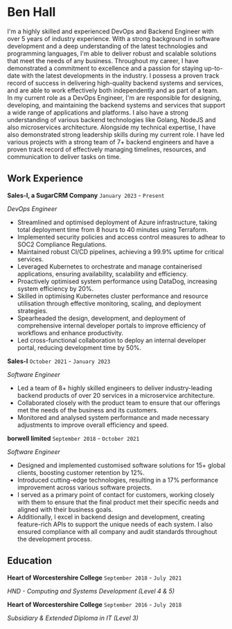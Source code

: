 # Ben Hall

I'm a highly skilled and experienced DevOps and Backend Engineer with over 5 years of industry experience. With a strong background in software development and a deep understanding of the latest technologies and programming languages, I'm able to deliver robust and scalable solutions that meet the needs of any business.
 Throughout my career, I have demonstrated a commitment to excellence and a passion for staying up-to-date with the latest developments in the industry. I possess a proven track record of success in delivering high-quality backend systems and services, and are able to work effectively both independently and as part of a team.
In my current role as a DevOps Engineer, I'm are responsible for designing, developing, and maintaining the backend systems and services that support a wide range of applications and platforms. I also have a strong understanding of various backend technologies like Golang, NodeJS and also microservices architecture.
Alongside my technical expertise, I have also demonstrated strong leadership skills during my current role. I have led various projects with a strong team of 7+ backend engineers and have a proven track record of effectively managing timelines, resources, and communication to deliver tasks on time.

## Work Experience

**Sales-I, a SugarCRM Company** `January 2023` - `Present` 

*DevOps Engineer*

- Streamlined and optimised deployment of Azure infrastructure, taking total deployment time from 8 hours to 40 minutes using Terraform.
- Implemented security policies and access control measures to adhear to SOC2 Compliance Regulations.
- Maintained robust CI/CD pipelines, achieving a 99.9% uptime for critical services.
- Leveraged Kubernetes to orchestrate and manage containerised applications, ensuring availability, scalability and efficiency.
- Proactively optimised system performance using DataDog, increasing system efficiency by 20%.
- Skilled in optimising Kubernetes cluster performance and resource utilisation through effective monitoring, scaling, and deployment strategies.
- Spearheaded the design, development, and deployment of comprehensive internal developer portals to improve efficiency of workflows and enhance productivity.
- Led cross-functional collaboration to deploy an internal developer portal, reducing development time by 50%.

**Sales-I** `October 2021` - `January 2023` 

*Software Engineer*

- Led a team of 8+ highly skilled engineers to deliver industry-leading backend products of over 20 services in a microservice architecture.
- Collaborated closely with the product team to ensure that our offerings met the needs of the business and its customers.
- Monitored and analysed system performance and made necessary adjustments to improve overall efficiency and speed.

**borwell limited** `September 2018` - `October 2021` 

*Software Engineer*

- Designed and implemented customised software solutions for 15+ global clients, boosting customer retention by 12%.
- Introduced cutting-edge technologies, resulting in a 17% performance improvement across various software projects.
- I served as a primary point of contact for customers, working closely with them to ensure that the final product met their specific needs and aligned with their business goals.
- Additionally, I excel in backend design and development, creating feature-rich APIs to support the unique needs of each system. I also ensured compliance with all company and audit standards throughout the development process.

## Education

**Heart of Worcestershire College** `September 2018` - `July 2021` 

*HND - Computing and Systems Development (Level 4 & 5)*

**Heart of Worcestershire College** `September 2016` - `July 2018` 

*Subsidiary & Extended Diploma in IT (Level 3)*